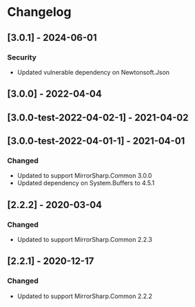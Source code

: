 # Changelog

## [3.0.1] - 2024-06-01

### Security

- Updated vulnerable dependency on Newtonsoft.Json

## [3.0.0] - 2022-04-04
## [3.0.0-test-2022-04-02-1] - 2021-04-02
## [3.0.0-test-2022-04-01-1] - 2021-04-01

### Changed
- Updated to support MirrorSharp.Common 3.0.0
- Updated dependency on System.Buffers to 4.5.1

## [2.2.2] - 2020-03-04

### Changed
- Updated to support MirrorSharp.Common 2.2.3

## [2.2.1] - 2020-12-17

### Changed
- Updated to support MirrorSharp.Common 2.2.2